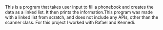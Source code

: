 This is a program that takes user input to fill a phonebook and creates the data as a linked list. It then prints the information.This program was made with a linked list from scratch, and does not include any APIs, other than the scanner class. For this project I worked with Rafael and Kennedi. 
